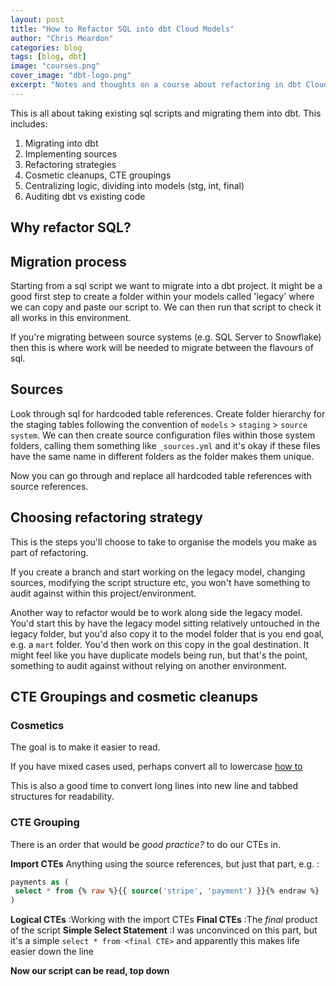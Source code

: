 ```yaml
---
layout: post
title: "How to Refactor SQL into dbt Cloud Models"
author: "Chris Meardon"
categories: blog
tags: [blog, dbt]
image: "courses.png"
cover_image: "dbt-logo.png"
excerpt: "Notes and thoughts on a course about refactoring in dbt Cloud"
---
```


This is all about taking existing sql scripts and migrating them into dbt. This includes:

1. Migrating into dbt
2. Implementing sources
3. Refactoring strategies
4. Cosmetic cleanups, CTE groupings
5. Centralizing logic, dividing into models (stg, int, final)
6. Auditing dbt vs existing code

## Why refactor SQL?

## Migration process

Starting from a sql script we want to migrate into a dbt project. It might be a good first step to create a folder within your models called 'legacy' where we can copy and paste our script to. We can then run that script to check it all works in this environment.

If you're migrating between source systems (e.g. SQL Server to Snowflake) then this is where work will be needed to migrate between the flavours of sql.

## Sources

Look through sql for hardcoded table references. Create folder hierarchy for the staging tables following the convention of `models` > `staging` > `source system`. We can then create source configuration files within those system folders, calling them something like `_sources.yml` and it's okay if these files have the same name in different folders as the folder makes them unique.

Now you can go through and replace all hardcoded table references with source references.

## Choosing refactoring strategy

This is the steps you'll choose to take to organise the models you make as part of refactoring.

If you create a branch and start working on the legacy model, changing sources, modifying the script structure etc, you won't have something to audit against within this project/environment.

Another way to refactor would be to work along side the legacy model. You'd start this by have the legacy model sitting relatively untouched in the legacy folder, but you'd also copy it to the model folder that is you end goal, e.g. a `mart` folder. You'd then work on this copy in the goal destination. It might feel like you have duplicate models being run, but that's the point, something to audit against without relying on another environment.

## CTE Groupings and cosmetic cleanups

### Cosmetics

The goal is to make it easier to read.

If you have mixed cases used, perhaps convert all to lowercase [how to](https://chrisvizes.github.io/blog/transform-lowercase.html)

This is also a good time to convert long lines into new line and tabbed structures for readability.

### CTE Grouping

There is an order that would be _good practice?_ to do our CTEs in.

**Import CTEs** Anything using the source references, but just that part, e.g.
:

```sql
payments as (
 select * from {% raw %}{{ source('stripe', 'payment') }}{% endraw %}
)
```

**Logical CTEs**
:Working with the import CTEs
**Final CTEs**
:The _final_ product of the script
**Simple Select Statement**
:I was unconvinced on this part, but it's a simple `select * from <final CTE>` and apparently this makes life easier down the line

**Now our script can be read, top down**

